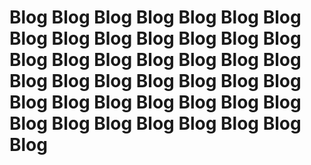 # Blog Blog Blog Blog Blog Blog Blog Blog Blog Blog Blog Blog Blog Blog Blog Blog Blog Blog Blog Blog Blog Blog Blog Blog Blog Blog Blog Blog Blog Blog Blog Blog Blog Blog Blog Blog Blog Blog Blog Blog Blog Blog Blog
